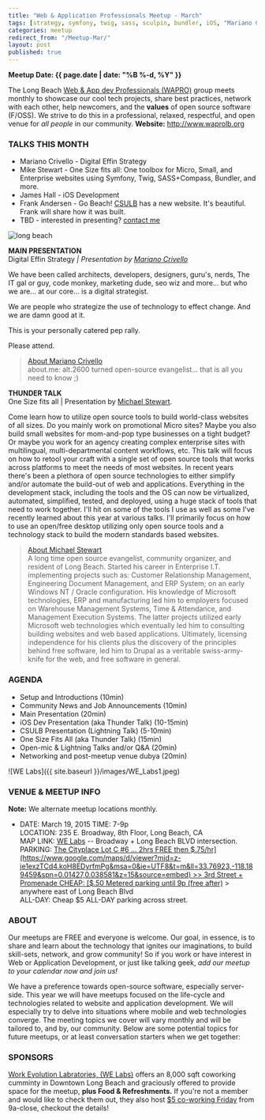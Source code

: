 ```yaml
---
title: "Web & Application Professionals Meetup - March"
tags: [strategy, symfony, twig, sass, sculpin, bundler, iOS, "Mariano Crivello", "Mike Stewart", "James Hall"]
categories: meetup
redirect_from: "/Meetup-Mar/"
layout: post
published: true
---
```



**Meetup Date: {{ page.date | date: "%B %-d, %Y" }}**  

The Long Beach [Web & App dev Professionals (WAPRO)](http://www.waprolb.org) group meets monthly to showcase our cool tech projects, share best practices, network with each other, help newcomers, and the **values** of open source software (F/OSS).  We strive to do this in a professional, relaxed, respectful, and open venue for _all people_ in our community.  **Website:** http://www.waprolb.org

### TALKS THIS MONTH
* Mariano Crivello - Digital Effin Strategy  
* Mike Stewart - One Size fits all: One toolbox for Micro, Small, and Enterprise websites using Symfony, Twig, SASS+Compass, Bundler, and more.
* James Hall - iOS Development
* Frank Andersen - Go Beach!  [CSULB](http://csulb.edu) has a new website. It's beautiful.  Frank will share how it was built.
* TBD - interested in presenting?  [contact me](/about)

![long beach](http://www.ccpe.csulb.edu/ali/Images/spImages/Featured_Items_128_2889_Rainbow_Harbor_revised-by_Bob_Maguglin2.jpg)  

**MAIN PRESENTATION**  
Digital Effin Strategy _|  Presentation by [Mariano Crivello](https://twitter.com/MarianoCrivello)_  

We have been called architects, developers, designers, guru's, nerds, The IT gal or guy, code monkey, marketing dude, seo wiz and more...   but who we are...  at our core...  is a digital strategist.

We are people who strategize the use of technology to effect change. And we are damn good at it.  

This is your personally catered pep rally.  

Please attend.  

> [About Mariano Crivello](https://twitter.com/MarianoCrivello)  
> about.me: alt.2600 turned open-source evangelist... that is all you need to know ;)


**THUNDER TALK**  
One Size fits all | Presentation by [Michael Stewart](https://twitter.com/MediaDoneRight.com).

Come learn how to utilize open source tools to build world-class websites of all sizes. Do you mainly work on promotional Micro sites? Maybe you also build small websites for mom-and-pop type businesses on a tight budget? Or maybe you work for an agency creating complex enterprise sites with multilingual, multi-departmental content workflows, etc. This talk will focus on how to retool your craft with a single set of open source tools that works across platforms to meet the needs of most websites. In recent years there's been a plethora of open source technologies to either simplify and/or automate the build-out of web and applications. Everything in the development stack, including the tools and the OS can now be virtualized, automated, simplified, tested, and deployed, using a huge stack of tools that need to work together. I'll hit on some of the tools I use as well as some I've recently learned about this year at various talks. I'll primarily focus on how to use an open/free desktop utilizing only open source tools and a technology stack to build the modern standards based websites.

> [About Michael Stewart](https://twitter.com/MediaDoneRight)  
> A long time open source evangelist, community organizer, and resident of Long Beach. Started his career in Enterprise  I.T. implementing projects such as: Customer Relationship Management, Engineering Document Management, and  ERP System; on an early Windows NT / Oracle configuration. His knowledge of Microsoft technologies, ERP and manufacturing led him to employers focused on Warehouse Management Systems, Time & Attendance, and Management Execution Systems. The latter projects utilized early Microsoft web technologies which eventually led him to consulting building websites and web based applications. Ultimately, licensing independence for his clients plus the discovery of the principles behind free software, led him to Drupal as a veritable swiss-army-knife for the web, and free software in general.  

### AGENDA  
- Setup and Introductions (10min)
- Community News and Job Announcements (10min)
- Main Presentation (20min)
- iOS Dev Presentation (aka Thunder Talk) (10-15min)
- CSULB Presentation (Lightning Talk) (5-10min)
- One Size Fits All (aka Thunder Talk) (15min)
- Open-mic & Lightning Talks and/or Q&A (20min)
- Networking and post-meetup venue dubya (20min)


![WE Labs]({{ site.baseurl }}/images/WE_Labs1.jpeg)


### VENUE & MEETUP INFO  
**Note:** We alternate meetup locations monthly.  
- DATE:  March 19, 2015
TIME: 7-9p  
LOCATION:  235 E. Broadway, 8th Floor, Long Beach, CA  
MAP LINK: [WE Labs](http://www.welabs.us/contact) -- Broadway + Long Beach BLVD intersection.  
PARKING: [The Cityplace Lot C #6 ... 2hrs FREE then $.75/hr](https://www.google.com/maps/d/viewer?mid=z-je1exzTCd4.koH8EDyrfmPg&msa=0&ie=UTF8&t=m&ll=33.76923,-118.189459&spn=0.01427,0.038581&z=15&source=embed) >> 3rd Street + Promenade  
CHEAP: [$.50 Metered parking until 9p (free after)](http://www.downtownlongbeach.org/parking) > anywhere east of Long Beach Blvd  
ALL-DAY: Cheap $5 ALL-DAY parking across street.  


### ABOUT  
Our meetups are FREE and everyone is welcome.  Our goal, in essence, is to share and learn about the technology that ignites our imaginations, to build   skill-sets, network, and grow  community!  So if you work or have interest in Web or Application Development, or just like talking geek, _add our meetup to your calendar now and join us!_

We have a preference towards open-source software, especially server-side.  This year we will have meetups focused on the life-cycle and technologies related to website and application development.  We will especially try to delve into situations where mobile and web technologies converge.  The meeting topics we cover will vary monthly and will be tailored to, and by, our community.  Below are some potential topics for future meetups, or at least conversation starters when we get together:





### SPONSORS  

[Work Evolution Labratories, (WE Labs)](http://welabs.us) offers an 8,000 sqft coworking cumminty in Downtown Long Beach and graciously offered to provide space for the meetup, **plus Food & Refreshments.**  If you're not a member and would like to check them out, they also host [$5 co-working Friday](http://www.welabs.us/events/eventdetail/962/-/5-friday) from 9a-close, checkout the details!  
